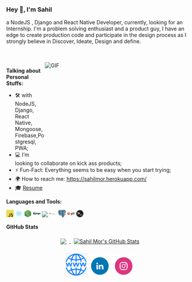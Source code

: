 ### Hey 👋, I'm Sahil
a NodeJS , Django and React Native Developer, currently, looking for an Internship. I'm a problem solving enthusiast and a product guy, I have an edge to create production code and participate in the design process as I strongly believe in Discover, Ideate, Design and define.

<br/>
<br/>

  <img align="right" height="250" width="400" alt="GIF" src="https://media.giphy.com/media/Y4ak9Ki2GZCbJxAnJD/giphy.gif" />

**Talking about Personal Stuffs:**

- 🛠 with NodeJS, Django, React Native, Mongoose, Firebase,Postgresql, PWA; 
- 💻 I’m looking to collaborate on kick ass products;
- ⚡️ Fun-Fact: Everything seems to be easy when you start trying;
- 🌍 How to reach me: <a href="https://sahilmor.herokuapp.com/" target="_blank">https://sahilmor.herokuapp.com/</a>
- 🎓 <a href="https://drive.google.com/file/d/1gct8Wf95ZNvgHjVy-nlLmIFy1fQ_QJqG/view?usp=sharing" target="_blank"> Resume </a> 

**Languages and Tools:**  

<code><img height="20" src="https://raw.githubusercontent.com/github/explore/80688e429a7d4ef2fca1e82350fe8e3517d3494d/topics/javascript/javascript.png"></code>
<code><img height="20" src="https://raw.githubusercontent.com/github/explore/80688e429a7d4ef2fca1e82350fe8e3517d3494d/topics/react/react.png"></code>
<code><img height="20" src="https://raw.githubusercontent.com/github/explore/80688e429a7d4ef2fca1e82350fe8e3517d3494d/topics/nodejs/nodejs.png"></code>
<code><img height="20" src="https://raw.githubusercontent.com/github/explore/80688e429a7d4ef2fca1e82350fe8e3517d3494d/topics/django/django.png"></code>
<code><img height="20" src="https://cdn4.iconfinder.com/data/icons/google-i-o-2016/512/google_firebase-2-512.png"></code>
<code><img height="20" src="https://raw.githubusercontent.com/github/explore/80688e429a7d4ef2fca1e82350fe8e3517d3494d/topics/mongodb/mongodb.png"></code>
<code><img height="20" src="https://raw.githubusercontent.com/github/explore/80688e429a7d4ef2fca1e82350fe8e3517d3494d/topics/postgresql/postgresql.png"></code>
<code><img height="20" src="https://raw.githubusercontent.com/github/explore/80688e429a7d4ef2fca1e82350fe8e3517d3494d/topics/git/git.png"></code>
<code><img height="20" src="https://raw.githubusercontent.com/github/explore/80688e429a7d4ef2fca1e82350fe8e3517d3494d/topics/terminal/terminal.png"></code>



**GitHub Stats** 
<p align="center">
  <a href="https://github.com/sahil-mor">
    <img align="center" style="margin:0.5rem" src="https://github-readme-stats.vercel.app/api/top-langs/?username=sahil-mor&hide=html,css&title_color=f3b745&text_color=fff&icon_color=f3b745&bg_color=14171A" />
  </a>

  <a href="https://github.com/sahil-mor">
    <img align="center" style="margin:0.5rem" src="https://github-readme-stats.vercel.app/api?username=sahil-mor&show_icons=true&line_height=27&count_private=true&title_color=f3b745&text_color=fff&icon_color=fff&bg_color=14171A" alt="Sahil Mor's GitHub Stats" />
  </a>
</p>

<p align="center">
   <a href="https://sahilmor.herokuapp.com/"><img src="https://github.com/sahil-mor/Social-Media-Icons/blob/master/website_icon.png" width="60"></a>
   <a href="https://www.linkedin.com/in/sahil-mor-65017b179/"><img src="https://github.com/sahil-mor/Social-Media-Icons/blob/master/linkedin-icon.png" width="60"></a>
   <a href="https://www.instagram.com/sahil_mor_370/"><img src="https://github.com/sahil-mor/Social-Media-Icons/blob/master/instagram-icon.png" width="60"></a>
</p>


